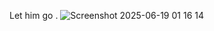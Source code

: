 Let him go .
![Screenshot 2025-06-19 01 16 14](https://github.com/user-attachments/assets/3830b020-1c86-4d83-a220-846cbefff58d)
